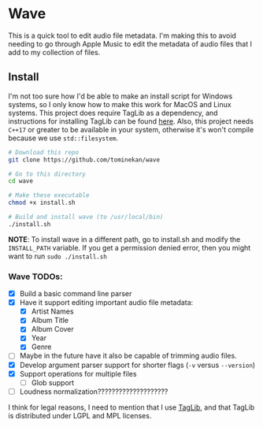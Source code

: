 # Wave

This is a quick tool to edit audio file metadata. I'm making this to avoid needing to go through Apple Music to edit the metadata of audio files that I add to my collection of files.


## Install
I'm not too sure how I'd be able to make an install script for Windows systems, so I only know how to make this work for MacOS and Linux systems.
This project does require TagLib as a dependency, and instructions for installing TagLib can be found [here](https://github.com/taglib/taglib/blob/master/INSTALL.md). 
Also, this project needs `C++17` or greater to be available in your system, otherwise it's won't compile because we use `std::filesystem`.

```sh
# Download this repo
git clone https://github.com/tominekan/wave

# Go to this directory
cd wave

# Make these executable
chmod +x install.sh

# Build and install wave (to /usr/local/bin)
./install.sh
```

**NOTE**: To install wave in a different path, go to install.sh and modify the `INSTALL_PATH` variable. If you get a permission denied error, then you might want to run `sudo ./install.sh`

### Wave TODOs:
- [x] Build a basic command line parser
- [x] Have it support editing important audio file metadata:
    - [x] Artist Names
    - [x] Album Title
    - [x] Album Cover
    - [x] Year
    - [x] Genre
- [ ] Maybe in the future have it also be capable of trimming audio files.
- [x] Develop argument parser support for shorter flags (`-v` versus `--version`)
- [x] Support operations for multiple files
    - [ ] Glob support
- [ ] Loudness normalization????????????????????

I think for legal reasons, I need to mention that I use [TagLib](https://taglib.org/api/index.html), and that TagLib is distributed under LGPL and MPL licenses.
